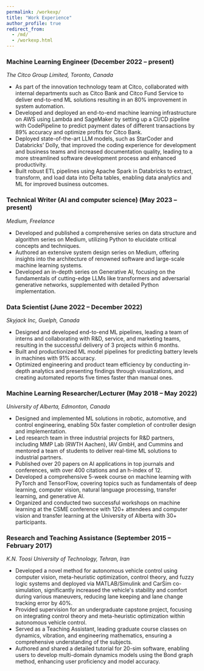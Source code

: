 ```yaml
---
permalink: /workexp/
title: "Work Experience"
author_profile: true
redirect_from:
  - /md/
  - /workexp.html
---
```


### Machine Learning Engineer (December 2022 – present)

_The Citco Group Limited, Toronto, Canada_

- As part of the innovation technology team at Citco, collaborated with internal departments such as Citco Bank and Citco Fund Service to deliver end-to-end ML solutions resulting in an 80% improvement in system automation.
- Developed and deployed an end-to-end machine learning infrastructure on AWS using Lambda and SageMaker by setting up a CI/CD pipeline with CodePipeline to predict payment dates of different transactions by 89% accuracy and optimize profits for Citco Bank.
- Deployed state-of-the-art LLM models, such as StarCoder and Databricks' Dolly, that improved the coding experience for development and business teams and increased documentation quality, leading to a more streamlined software development process and enhanced productivity.
- Built robust ETL pipelines using Apache Spark in Databricks to extract, transform, and load data into Delta tables, enabling data analytics and ML for improved business outcomes.

### Technical Writer (AI and computer science) (May 2023 – present)

_Medium, Freelance_

- Developed and published a comprehensive series on data structure and algorithm series on Medium, utilizing Python to elucidate critical concepts and techniques.
- Authored an extensive system design series on Medium, offering insights into the architecture of renowned software and large-scale machine learning systems.
- Developed an in-depth series on Generative AI, focusing on the fundamentals of cutting-edge LLMs like transformers and adversarial generative networks, supplemented with detailed Python implementation.

### Data Scientist (June 2022 – December 2022)

_Skyjack Inc, Guelph, Canada_

- Designed and developed end-to-end ML pipelines, leading a team of interns and collaborating with R&D, service, and marketing teams, resulting in the successful delivery of 3 projects within 6 months.
- Built and productionized ML model pipelines for predicting battery levels in machines with 91% accuracy.
- Optimized engineering and product team efficiency by conducting in-depth analytics and presenting findings through visualizations, and creating automated reports five times faster than manual ones.

### Machine Learning Researcher/Lecturer (May 2018 – May 2022)

_University of Alberta, Edmonton, Canada_

- Designed and implemented ML solutions in robotic, automotive, and control engineering, enabling 50x faster completion of controller design and implementation.
- Led research team in three industrial projects for R&D partners, including MMP Lab (RWTH Aachen), IAV GmbH, and Cummins and mentored a team of students to deliver real-time ML solutions to industrial partners.
- Published over 20 papers on AI applications in top journals and conferences, with over 400 citations and an h-index of 12.
- Developed a comprehensive 5-week course on machine learning with PyTorch and TensorFlow, covering topics such as fundamentals of deep learning, computer vision, natural language processing, transfer learning, and generative AI.
- Organized and conducted two successful workshops on machine learning at the CSME conference with 120+ attendees and computer vision and transfer learning at the University of Alberta with 30+ participants.

### Research and Teaching Assistance (September 2015 – February 2017)

_K.N. Toosi University of Technology, Tehran, Iran_

- Developed a novel method for autonomous vehicle control using computer vision, meta-heuristic optimization, control theory, and fuzzy logic systems and deployed via MATLAB/Simulink and CarSim co-simulation, significantly increased the vehicle's stability and comfort during various maneuvers, reducing lane keeping and lane change tracking error by 40%.
- Provided supervision for an undergraduate capstone project, focusing on integrating control theory and meta-heuristic optimization within autonomous vehicle control.
- Served as a Teaching Assistant, leading graduate course classes on dynamics, vibration, and engineering mathematics, ensuring a comprehensive understanding of the subjects.
- Authored and shared a detailed tutorial for 20-sim software, enabling users to develop multi-domain dynamics models using the Bond graph method, enhancing user proficiency and model accuracy.

